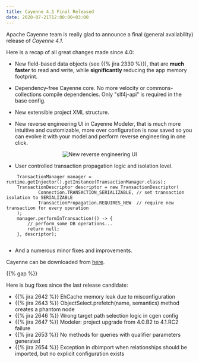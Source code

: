 ```yaml
---
title: Cayenne 4.1 Final Released
date: 2020-07-21T12:00:00+03:00
---
```


Apache Cayenne team is really glad to announce a final (general availability) release of _Cayenne 4.1_. 

Here is a recap of all great changes made since 4.0:

- New field-based data objects (see {{% jira 2330 %}}), 
  that are **much faster** to read and write, while **significantly** reducing the app memory footprint.
  
- Dependency-free Cayenne core. No more velocity or commons-collections compile dependencies. Only "slf4j-api" is required in the base config.

- New extensible project XML structure. 

- New reverse engineering UI in Cayenne Modeler, that is much more intuitive and customizable, 
more over configuration is now saved so you can evolve it with your model and perform reverse engineering in one click.
<p style="text-align: center;">
    <img class="img-fluid" src="/docs/4.1/upgrade-guide/images/modeler-dbimport.png" alt="New reverse engineering UI"/>
</p>

- User controlled transaction propagation logic and isolation level.

```
    TransactionManager manager = runtime.getInjector().getInstance(TransactionManager.class);
    TransactionDescriptor descriptor = new TransactionDescriptor(
            Connection.TRANSACTION_SERIALIZABLE, // set transaction isolation to SERIALIZABLE 
            TransactionPropagation.REQUIRES_NEW  // require new transaction for every operation
    );
    manager.performInTransaction(() -> {
        // perform some DB operations...
        return null;
    }, descriptor);
    
```

- And a numerous minor fixes and improvements. 

Cayenne can be downloaded from [here](/download.html).

{{% gap %}}

Here is bug fixes since the last release candidate:

* {{% jira 2642 %}} EhCache memory leak due to misconfiguration
* {{% jira 2643 %}} ObjectSelect.prefetch(name, semantics) method creates a phantom node
* {{% jira 2646 %}} Wrong target path selection logic in cgen config
* {{% jira 2647 %}} Modeler: project upgrade from 4.0.B2 to 4.1.RC2 failure
* {{% jira 2653 %}} No methods for queries with qualifier parameters generated
* {{% jira 2654 %}} Exception in dbimport when relationships should be imported, but no explicit configuration exists